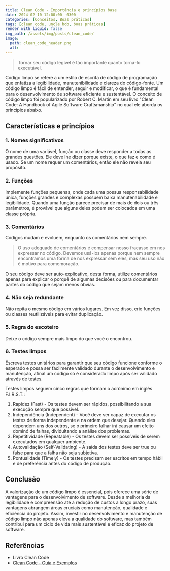 ```yaml
---
title: Clean Code - Importância e princípios base
date: 2024-02-10 12:00:00 -0300
categories: [Conceitos, Boas práticas]
tags: [clean code, uncle bob, boas práticas]
render_with_liquid: false
img_path: /assets/img/posts/clean_code/
image:
  path: clean_code_header.png
  alt:
---
```


> Tornar seu código legível é tão importante quanto torná-lo executável.

Código limpo se refere a um estilo de escrita de código de programação que enfatiza a legibilidade, manutenibilidade e clareza do código-fonte. Um código limpo é fácil de entender, seguir e modificar, o que é fundamental para o desenvolvimento de software eficiente e sustentável. O conceito de código limpo foi popularizado por Robert C. Martin em seu livro "Clean Code: A Handbook of Agile Software Craftsmanship" no qual ele aborda os princípios abaixo.

## Características e princípios

### 1. Nomes significativos

O nome de uma variável, função ou classe deve responder a todas as grandes questões. Ele deve lhe dizer porque existe, o que faz e como é usado. Se um nome requer um comentários, então ele não revela seu propósito.

### 2. Funções

Implemente funções pequenas, onde cada uma possua responsabilidade única, funções grandes e complexas possuem baixa manutenabilidade e legibilidade.
Quando uma função parece precisar de mais de dois ou três parâmetros, é provável que alguns deles podem ser colocados em uma classe própria.

### 3. Comentários

Códigos mudam e evoluem, enquanto os comentários nem sempre.

> O uso adequado de comentários é compensar nosso fracasso em nos expressar no código. Devemos usá-los apenas porque nem sempre encontramos uma forma de nos expressar sem eles, mas seu uso não é motivo para comemoração.

O seu código deve ser auto-explicativo, desta forma, utilize comentários apenas para explicar o porquê de algumas decisões ou para documentar partes do código que sejam menos óbvias.

### 4. Não seja redundante

 Não repita o mesmo código em vários lugares. Em vez disso, crie funções ou classes reutilizáveis para evitar duplicação.

### 5. Regra do escoteiro

Deixe o código sempre mais limpo do que você o encontrou.

### 6. Testes limpos

Escreva testes unitários para garantir que seu código funcione conforme o esperado e possa ser facilmente validado durante o desenvolvimento e manutenção, afinal um código só é considerado limpo após ser validado através de testes.

Testes limpos seguem cinco regras que formam o acrônimo em inglês F.I.R.S.T.:

1. Rapidez (Fast) - Os testes devem ser rápidos, possibilitando a sua execução sempre que possível.
2. Independência (Independent) - Você deve ser capaz de executar os testes de forma independente e na ordem que desejar. Quando eles dependem uns dos outros, se o primeiro falhar irá causar um efeito dominó de falhas, dividultando a análise dos problemas.
3. Repetitividade (Repeatable) - Os testes devem ser possíveis de serem executados em qualquer ambiente.
4. Autovalidação (Self-Validating) - A saída dos testes deve ser true ou false para que a falha não seja subjetiva.
5. Pontualidade (Timely) - Os testes precisam ser escritos em tempo hábil e de preferência antes do código de produção.

## Conclusão

A valorização de um código limpo é essencial, pois oferece uma série de vantagens para o desenvolvimento de software. Desde a melhoria da legibilidade e compreensão até a redução de custos a longo prazo, suas vantagens abrangem áreas cruciais como manutenção, qualidade e eficiência do projeto. Assim, investir no desenvolvimento e manutenção de código limpo não apenas eleva a qualidade do software, mas também contribui para um ciclo de vida mais sustentável e eficaz do projeto de software.

## Referências

- Livro Clean Code
- [Clean Code - Guia e Exemplos](https://balta.io/blog/clean-code)

